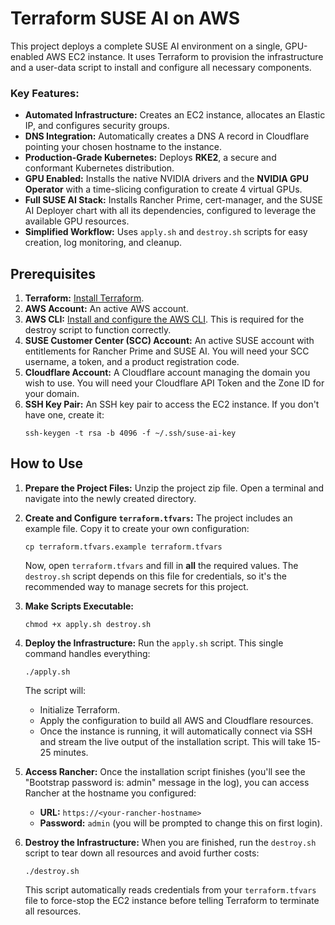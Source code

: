 # Terraform SUSE AI on AWS

This project deploys a complete SUSE AI environment on a single, GPU-enabled AWS EC2 instance. It uses Terraform to provision the infrastructure and a user-data script to install and configure all necessary components.

### Key Features:

* **Automated Infrastructure:** Creates an EC2 instance, allocates an Elastic IP, and configures security groups.
* **DNS Integration:** Automatically creates a DNS A record in Cloudflare pointing your chosen hostname to the instance.
* **Production-Grade Kubernetes:** Deploys **RKE2**, a secure and conformant Kubernetes distribution.
* **GPU Enabled:** Installs the native NVIDIA drivers and the **NVIDIA GPU Operator** with a time-slicing configuration to create 4 virtual GPUs.
* **Full SUSE AI Stack:** Installs Rancher Prime, cert-manager, and the SUSE AI Deployer chart with all its dependencies, configured to leverage the available GPU resources.
* **Simplified Workflow:** Uses `apply.sh` and `destroy.sh` scripts for easy creation, log monitoring, and cleanup.

## Prerequisites

1.  **Terraform:** [Install Terraform](https://learn.hashicorp.com/tutorials/terraform/install-cli).
2.  **AWS Account:** An active AWS account.
3.  **AWS CLI:** [Install and configure the AWS CLI](https://docs.aws.amazon.com/cli/latest/userguide/cli-chap-configure.html). This is required for the destroy script to function correctly.
4.  **SUSE Customer Center (SCC) Account:** An active SUSE account with entitlements for Rancher Prime and SUSE AI. You will need your SCC username, a token, and a product registration code.
5.  **Cloudflare Account:** A Cloudflare account managing the domain you wish to use. You will need your Cloudflare API Token and the Zone ID for your domain.
6.  **SSH Key Pair:** An SSH key pair to access the EC2 instance. If you don't have one, create it:
    ```
    ssh-keygen -t rsa -b 4096 -f ~/.ssh/suse-ai-key
    ```

## How to Use

1.  **Prepare the Project Files:**
    Unzip the project zip file. Open a terminal and navigate into the newly created directory.

2.  **Create and Configure `terraform.tfvars`:**
    The project includes an example file. Copy it to create your own configuration:
    ```
    cp terraform.tfvars.example terraform.tfvars
    ```
    Now, open `terraform.tfvars` and fill in **all** the required values. The `destroy.sh` script depends on this file for credentials, so it's the recommended way to manage secrets for this project.

3.  **Make Scripts Executable:**
    ```
    chmod +x apply.sh destroy.sh
    ```

4.  **Deploy the Infrastructure:**
    Run the `apply.sh` script. This single command handles everything:
    ```
    ./apply.sh
    ```
    The script will:
    * Initialize Terraform.
    * Apply the configuration to build all AWS and Cloudflare resources.
    * Once the instance is running, it will automatically connect via SSH and stream the live output of the installation script. This will take 15-25 minutes.

5.  **Access Rancher:**
    Once the installation script finishes (you'll see the "Bootstrap password is: admin" message in the log), you can access Rancher at the hostname you configured:
    * **URL:** `https://<your-rancher-hostname>`
    * **Password:** `admin` (you will be prompted to change this on first login).

6.  **Destroy the Infrastructure:**
    When you are finished, run the `destroy.sh` script to tear down all resources and avoid further costs:
    ```
    ./destroy.sh
    ```
    This script automatically reads credentials from your `terraform.tfvars` file to force-stop the EC2 instance before telling Terraform to terminate all resources.
